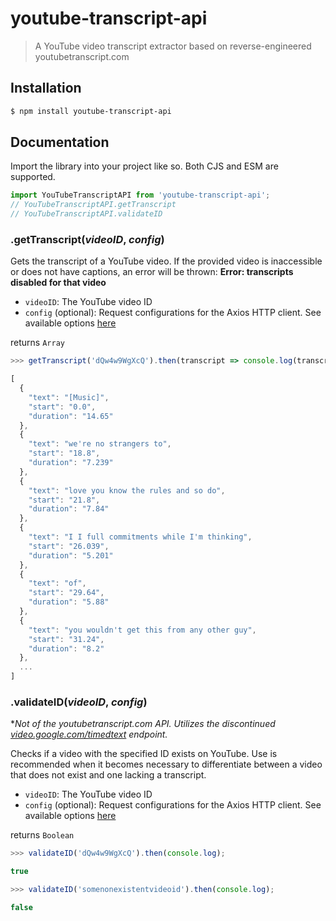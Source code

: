# youtube-transcript-api
> A YouTube video transcript extractor based on reverse-engineered youtubetranscript.com

## Installation
```sh
$ npm install youtube-transcript-api
```

## Documentation
Import the library into your project like so. Both CJS and ESM are supported.
```js
import YouTubeTranscriptAPI from 'youtube-transcript-api';
// YouTubeTranscriptAPI.getTranscript
// YouTubeTranscriptAPI.validateID
```

### .getTranscript(*videoID*, *config*)
Gets the transcript of a YouTube video. If the provided video is inaccessible or does not have captions, an error will be thrown: **Error: transcripts disabled for that video**
- `videoID`: The YouTube video ID
- `config` (optional): Request configurations for the Axios HTTP client. See available options [here](https://axios-http.com/docs/req_config)

returns `Array`

```js
>>> getTranscript('dQw4w9WgXcQ').then(transcript => console.log(transcript));

[
  {
    "text": "[Music]",
    "start": "0.0",
    "duration": "14.65"
  },
  {
    "text": "we're no strangers to",
    "start": "18.8",
    "duration": "7.239"
  },
  {
    "text": "love you know the rules and so do",
    "start": "21.8",
    "duration": "7.84"
  },
  {
    "text": "I I full commitments while I'm thinking",
    "start": "26.039",
    "duration": "5.201"
  },
  {
    "text": "of",
    "start": "29.64",
    "duration": "5.88"
  },
  {
    "text": "you wouldn't get this from any other guy",
    "start": "31.24",
    "duration": "8.2"
  },
  ...
]
```

### .validateID(*videoID*, *config*)
**Not of the youtubetranscript.com API. Utilizes the discontinued [video.google.com/timedtext](https://video.google.com/timedtext?lang=en-US&v=dQw4w9WgXcQ&fmt=vtt) endpoint.*

Checks if a video with the specified ID exists on YouTube. Use is recommended when it becomes necessary to differentiate between a video that does not exist and one lacking a transcript.
- `videoID`: The YouTube video ID
- `config` (optional): Request configurations for the Axios HTTP client. See available options [here](https://axios-http.com/docs/req_config)

returns `Boolean`

```js
>>> validateID('dQw4w9WgXcQ').then(console.log);

true
```
```js
>>> validateID('somenonexistentvideoid').then(console.log);

false
```
